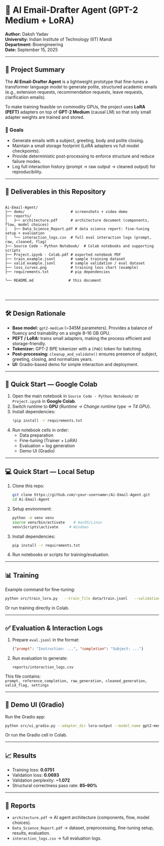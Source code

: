 


# 📧 AI Email-Drafter Agent (GPT-2 Medium + LoRA)

**Author:** Daksh Yadav  
**University:** Indian Institute of Technology (IIT) Mandi  
**Department:** Bioengineering  
**Date:** September 15, 2025  

---

## 📌 Project Summary

The **AI Email-Drafter Agent** is a lightweight prototype that fine-tunes a transformer language model to generate polite, structured academic emails (e.g., extension requests, recommendation requests, leave requests, clarification emails).  

To make training feasible on commodity GPUs, the project uses **LoRA (PEFT)** adapters on top of **GPT-2 Medium** (causal LM) so that only small adapter weights are trained and stored.

### 🎯 Goals
- Generate emails with a subject, greeting, body and polite closing.  
- Maintain a small storage footprint (LoRA adapters vs full model checkpoints).  
- Provide deterministic post-processing to enforce structure and reduce failure modes.  
- Log full interaction history (prompt → raw output → cleaned output) for reproducibility.  

---

## 📂 Deliverables in this Repository

```

Ai-Email-Agent/
├── demo/                     # screenshots + video demo
├── reports/
│   ├── architecture.pdf      # architecture document (components, flow, model choices)
│   ├── Data_Science_Report.pdf # data science report: fine-tuning setup + evaluation
│   └── interaction_logs.csv  # full eval interaction logs (prompt, raw, cleaned, flag)
├── Source Code - Python Notebook/  # Colab notebooks and supporting scripts
├── Project.ipynb - Colab.pdf # exported notebook PDF
├── train_example.jsonl       # sample training dataset
├── valid_example.jsonl       # sample validation / eval dataset
├── loss_curves.png           # training loss chart (example)
├── requirements.txt          # pip dependencies

└── README.md                # this document




```

---

## 🛠️ Design Rationale

- **Base model:** `gpt2-medium` (~345M parameters). Provides a balance of fluency and trainability on a single 8–16 GB GPU.  
- **PEFT / LoRA:** trains small adapters, making the process efficient and storage-friendly.  
- **Tokenizer:** GPT-2 BPE tokenizer with a `[PAD]` token for batching.  
- **Post-processing:** `cleanup_and_validate()` ensures presence of subject, greeting, closing, and normalizes years.  
- **UI:** Gradio-based demo for simple interaction and deployment.  

---

## 🚀 Quick Start — Google Colab

1. Open the main notebook in `Source Code - Python Notebook/` or `Project.ipynb` in **Google Colab**.  
2. Switch runtime to **GPU** (*Runtime → Change runtime type → T4 GPU*).  
3. Install dependencies:  
   ```bash
   !pip install -r requirements.txt
   ```  
4. Run notebook cells in order:  
   - Data preparation  
   - Fine-tuning (Trainer + LoRA)  
   - Evaluation + log generation  
   - Demo UI (Gradio)  

---

## 💻 Quick Start — Local Setup

1. Clone this repo:
   ```bash
   git clone https://github.com/<your-username>/Ai-Email-Agent.git
   cd Ai-Email-Agent
   ```

2. Setup environment:
   ```bash
   python -m venv venv
   source venv/bin/activate    # macOS/Linux
   venv\Scripts\activate     # Windows
   ```

3. Install dependencies:
   ```bash
   pip install -r requirements.txt
   ```

4. Run notebooks or scripts for training/evaluation.

---

## 📊 Training

Example command for fine-tuning:
```bash
python src/train_lora.py   --train_file data/train.jsonl   --validation_file data/valid.jsonl   --output_dir lora-output   --model_name_or_path gpt2-medium   --per_device_train_batch_size 1   --gradient_accumulation_steps 8   --num_train_epochs 8   --learning_rate 2e-4   --fp16
```

Or run training directly in Colab.  

---

## ✅ Evaluation & Interaction Logs

1. Prepare `eval.jsonl` in the format:  
   ```json
   {"prompt": "Instruction: ...", "completion": "Subject: ..."}
   ```

2. Run evaluation to generate:  
   ```
   reports/interaction_logs.csv
   ```  

This file contains:  
`prompt, reference_completion, raw_generation, cleaned_generation, valid_flag, settings`

---

## 🎨 Demo UI (Gradio)

Run the Gradio app:
```bash
python src/ui_gradio.py --adapter_dir lora-output --model_name gpt2-medium
```

Or run the Gradio cell in Colab.  

---

## 📈 Results

- Training loss: **0.0751**  
- Validation loss: **0.0693**  
- Validation perplexity: **~1.072**  
- Structural correctness pass rate: **85–90%**  

---

## 📑 Reports

- `architecture.pdf` → AI agent architecture (components, flow, model choices).  
- `Data_Science_Report.pdf` → dataset, preprocessing, fine-tuning setup, results, evaluation.  
- `interaction_logs.csv` → full evaluation logs.  


